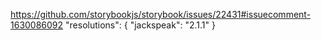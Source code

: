  

https://github.com/storybookjs/storybook/issues/22431#issuecomment-1630086092
   "resolutions": {
    "jackspeak": "2.1.1"
  }